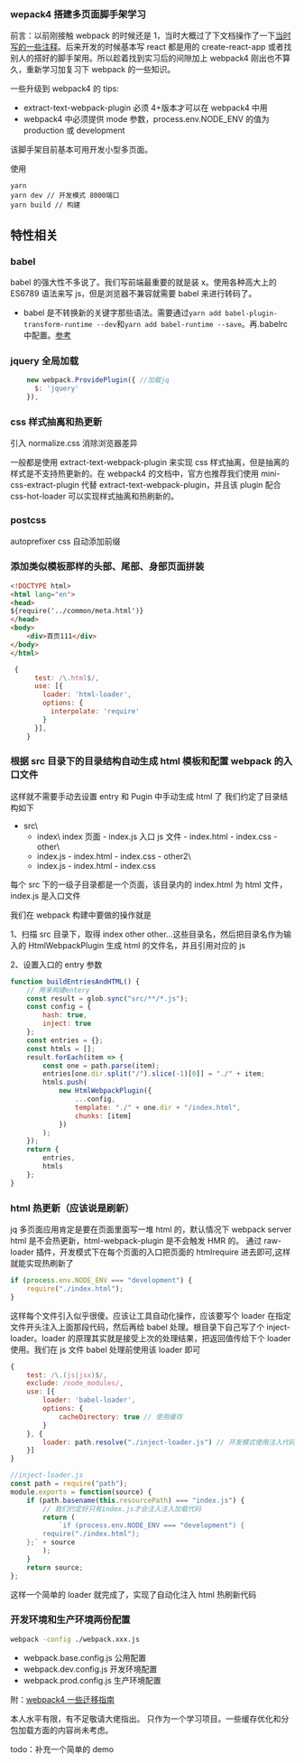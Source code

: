 ### wepack4 搭建多页面脚手架学习

前言：以前刚接触 webpack 的时候还是 1，当时大概过了下文档操作了一下[当时写的一些注释](https://github.com/673800357/webpack-basic-config)。后来开发的时候基本写 react 都是用的 create-react-app 或者找别人的搭好的脚手架用。所以趁着找到实习后的间隙加上 webpack4 刚出也不算久，重新学习加复习下 webpack 的一些知识。

一些升级到 webpack4 的 tips:

- extract-text-webpack-plugin 必须 4+版本才可以在 webpack4 中用
- webpack4 中必须提供 mode 参数，process.env.NODE_ENV 的值为 production 或 development

该脚手架目前基本可用开发小型多页面。

使用

```
yarn
yarn dev // 开发模式 8000端口
yarn build // 构建
```

## 特性相关

### babel

babel 的强大性不多说了。我们写前端最重要的就是装 x。使用各种高大上的 ES6789 语法来写 js，但是浏览器不兼容就需要 babel 来进行转码了。

- babel 是不转换新的关键字那些语法。需要通过`yarn add babel-plugin-transform-runtime --dev`和`yarn add babel-runtime --save`。再.babelrc 中配置。[参考](http://babeljs.io/docs/plugins/transform-runtime/)

### jquery 全局加载

```javascript
    new webpack.ProvidePlugin({ //加载jq
      $: 'jquery'
    }),
```

### css 样式抽离和热更新

引入 normalize.css 消除浏览器差异

一般都是使用 extract-text-webpack-plugin 来实现 css 样式抽离，但是抽离的样式是不支持热更新的。在 webpack4 的文档中，官方也推荐我们使用 mini-css-extract-plugin 代替 extract-text-webpack-plugin，并且该 plugin 配合 css-hot-loader 可以实现样式抽离和热刷新的。

### postcss

autoprefixer css 自动添加前缀

### 添加类似模板那样的头部、尾部、身部页面拼装

```html
<!DOCTYPE html>
<html lang="en">
<head>
${require('../common/meta.html')}
</head>
<body>
    <div>首页111</div>
</body>
</html>
```

```javascript
 {
      test: /\.html$/,
      use: [{
        loader: 'html-loader',
        options: {
          interpolate: 'require'
        }
      }],
    }
```

### 根据 src 目录下的目录结构自动生成 html 模板和配置 webpack 的入口文件

这样就不需要手动去设置 entry 和 Pugin 中手动生成 html 了
我们约定了目录结构如下

- src\
  - index\ index 页面 - index.js 入口 js 文件 - index.html - index.css - other\
  - index.js - index.html - index.css - other2\
  - index.js - index.html - index.css

每个 src 下的一级子目录都是一个页面，该目录内的 index.html 为 html 文件，index.js 是入口文件

我们在 webpack 构建中要做的操作就是

1、扫描 src 目录下，取得 index other other...这些目录名，然后把目录名作为输入的 HtmlWebpackPlugin 生成 html 的文件名，并且引用对应的 js

2、设置入口的 entry 参数

```javascript
function buildEntriesAndHTML() {
	// 用来构建entery
	const result = glob.sync("src/**/*.js");
	const config = {
		hash: true,
		inject: true
	};
	const entries = {};
	const htmls = [];
	result.forEach(item => {
		const one = path.parse(item);
		entries[one.dir.split("/").slice(-1)[0]] = "./" + item;
		htmls.push(
			new HtmlWebpackPlugin({
				...config,
				template: "./" + one.dir + "/index.html",
				chunks: [item]
			})
		);
	});
	return {
		entries,
		htmls
	};
}
```

### html 热更新（应该说是刷新）

jq 多页面应用肯定是要在页面里面写一堆 html 的，默认情况下 webpack server html 是不会热更新，html-webpack-plugin 是不会触发 HMR 的。
通过 raw-loader 插件，开发模式下在每个页面的入口把页面的 htmlrequire 进去即可,这样就能实现热刷新了

```javascript
if (process.env.NODE_ENV === "development") {
	require("./index.html");
}
```

这样每个文件引入似乎很傻。应该让工具自动化操作，应该要写个 loader 在指定文件开头注入上面那段代码，然后再给 babel 处理。根目录下自己写了个 inject-loader。loader 的原理其实就是接受上次的处理结果，把返回值传给下个 loader 使用。我们在 js 文件 babel 处理前使用该 loader 即可

```javascript
{
    test: /\.(js|jsx)$/,
    exclude: /node_modules/,
    use: [{
        loader: 'babel-loader',
        options: {
            cacheDirectory: true // 使用缓存
        }
    }, {
        loader: path.resolve("./inject-loader.js") // 开发模式使用注入代码实现html热更新
    }]
}
```

```javascript
//inject-loader.js
const path = require("path");
module.exports = function(source) {
	if (path.basename(this.resourcePath) === "index.js") {
		// 我们约定好只有index.js才会注入注入加载代码
		return (
			`if (process.env.NODE_ENV === "development") {
        require("./index.html");
    };` + source
		);
	}
	return source;
};
```

这样一个简单的 loader 就完成了，实现了自动化注入 html 热刷新代码

### 开发环境和生产环境两份配置

```bash
webpack -config ./webpack.xxx.js
```

- webpack.base.config.js 公用配置
- webpack.dev.config.js 开发环境配置
- webpack.prod.config.js 生产环境配置

附：[webpack4 一些迁移指南](https://github.com/dwqs/blog/issues/60)

本人水平有限，有不足敬请大佬指出。
只作为一个学习项目。一些缓存优化和分包加载方面的内容尚未考虑。

todo：补充一个简单的 demo
